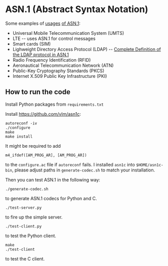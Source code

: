 # ASN.1 (Abstract Syntax Notation)

Some examples of [usages](http://www.marben-products.com/asn.1/market.html) [of ASN.1](http://www.itu.int/en/ITU-T/asn1/Pages/Application-fields-of-ASN-1.aspx):
- Universal Mobile Telecommunication System (UMTS)
- LTE -- uses ASN.1 for control messages
- Smart cards (SIM)
- Lighweight Directory Access Protocol (LDAP) -- [Complete Definition of the LDAP protocol in ASN.1](https://tools.ietf.org/html/rfc4511#appendix-B)
- Radio Frequency Identification (RFID)
- Aeronautical Telecommunication Network (ATN)
- Public-Key Cryptography Standards (PKCS)
- Internet X.509 Public Key Infrastructure (PKI)

## How to run the code
Install Python packages from `requirements.txt`

Install https://github.com/vlm/asn1c:
```
autoreconf -iv
./configure
make
make install
```
It might be required to add
```
m4_ifdef([AM_PROG_AR], [AM_PROG_AR])
```
to the `configure.ac` file if `autoreconf` fails.
I installed `asn1c` into `$HOME/asn1c-bin`, please adjust paths in `generate-codec.sh` to match your installation.

Then you can test ASN.1 in the following way:

```
./generate-codec.sh
```
to generate ASN.1 codecs for Python and C.

```
./test-server.py
```
to fire up the simple server.
```
./test-client.py
```
to test the Python client.
```
make
./test-client
```
to test the C client.
